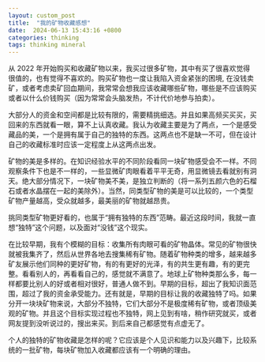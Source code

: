 ```yaml
---
layout: custom_post
title:  "我的矿物收藏感想"
date:  2024-06-13 15:43:16 +0800
categories: thinking
tags: thinking mineral
---
```


从 2022 年开始购买和收藏矿物以来，我买过很多矿物，其中有买了很喜欢觉得很值的，也有觉得不喜欢的。购买矿物也一度让我陷入资金紧张的困境, 在没钱卖矿，或者考虑卖矿回血期间，我常常会想我应该收藏哪些矿物，哪些是不应该购买或者以什么价钱购买（因为常常会头脑发热，不计代价地参与拍卖）。

大部分人的资金和空间都是比较有限的，需要精挑细选。并且如果高频买买买，买回来的东西就看一眼，算不上认真收藏。我认为收藏主要是为了两点，一个是感受藏品的美，一个是拥有属于自己的独特的东西。这两点也不是缺一不可，但在设计自己的收藏标准时应该一定程度上从这两点出发。

矿物的美是多样的。在知识经验水平的不同阶段看同一块矿物感受会不一样。不同观察条件下也是不一样的，一些显微矿肉眼看着平平无奇，用显微镜去看就别有洞天。绝大部分情况下，一块矿物美不美，是独立判断的（将一系列五颜六色的石榴石或者水晶摆在一起的美除外）。当然，同类型矿物的美是可以比较的，一个类型矿物产量越高，受众就越多，最美丽的矿物就越昂贵。

挑同类型矿物更好看的，也属于“拥有独特的东西”范畴。最近这段时间，我就一直想“独特”这个问题，以及面对“没钱”这个现实。

在比较早期，我有个模糊的目标：收集所有肉眼可看的矿物晶体。常见的矿物很快就被我集齐了，然后从世界各地去搜集稀有矿物。随着矿物种类的增多，越来越多矿友展示他们同种的更好矿物，有的有更好的光泽，有的共生更有趣，有的更完整。看看别人的，再看看自己的，感觉就不满意了。地球上矿物种类那么多，每一样都要比别人的好或者相对很好，普通人做不到。早期的目标，超出了我知识面范围，超过了我的资金承受能力。还有就是，早期的目标让我的收藏独特了吗。如果分开一块块矿物来说，大部分不独特，它们大部分不是极度稀有矿物，或者顶级美观的矿物。并且这个目标实现过程也不独特，网上见到有啥，稍作研究就买，或者网友提到没听说过的，搜出来买。到后来自己都感觉有点虚无了。

个人的独特的矿物收藏是怎样的呢？它应该是个人见识和能力以及兴趣下，比较系统的一批矿物，每块矿物加入收藏都应该有一个明确的理由。